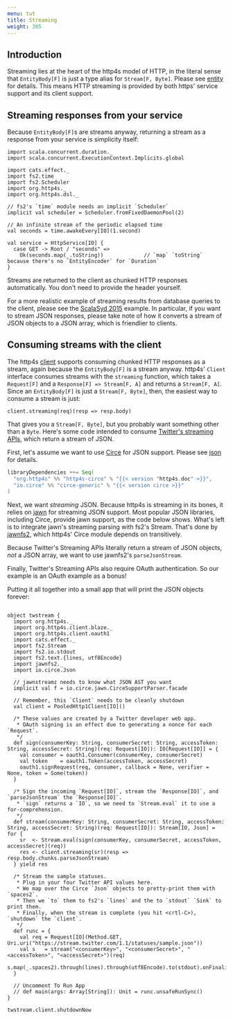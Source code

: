 ```yaml
---
menu: tut
title: Streaming
weight: 305
---
```


## Introduction

Streaming lies at the heart of the http4s model of HTTP, in the literal sense that `EntityBody[F]`
is just a type alias for `Stream[F, Byte]`. Please see [entity] for details. This means
HTTP streaming is provided by both https' service support and its client support.

## Streaming responses from your service

Because `EntityBody[F]`s are streams anyway, returning a stream as a response from your service is
simplicity itself:

```tut:book
import scala.concurrent.duration._
import scala.concurrent.ExecutionContext.Implicits.global

import cats.effect._
import fs2.time
import fs2.Scheduler
import org.http4s._
import org.http4s.dsl._

// fs2's `time` module needs an implicit `Scheduler`
implicit val scheduler = Scheduler.fromFixedDaemonPool(2)

// An infinite stream of the periodic elapsed time
val seconds = time.awakeEvery[IO](1.second)

val service = HttpService[IO] {
  case GET -> Root / "seconds" =>
    Ok(seconds.map(_.toString))             // `map` `toString` because there's no `EntityEncoder` for `Duration`
}
```

Streams are returned to the client as chunked HTTP responses automatically. You don't need to provide the header yourself.

For a more realistic example of streaming results from database queries to the client, please see the
[ScalaSyd 2015] example. In particular, if you want to stream JSON responses, please take note of how
it converts a stream of JSON objects to a JSON array, which is friendlier to clients.

## Consuming streams with the client

The http4s [client] supports consuming chunked HTTP responses as a stream, again because the
`EntityBody[F]` is a stream anyway. http4s' `Client` interface consumes streams with the `streaming`
function, which takes a `Request[F]` and a `Response[F] => Stream[F, A]` and returns a
`Stream[F, A]`. Since an `EntityBody[F]` is just a `Stream[F, Byte]`, then, the easiest way
to consume a stream is just:

```tut:fail
client.streaming(req)(resp => resp.body)
```

That gives you a `Stream[F, Byte]`, but you probably want something other than a `Byte`.
Here's some code intended to consume [Twitter's streaming APIs], which return a stream of JSON.

First, let's assume we want to use [Circe] for JSON support. Please see [json] for details.

```scala
libraryDependencies ++= Seq(
  "org.http4s" %% "http4s-circe" % "{{< version "http4s.doc" >}}",
  "io.circe" %% "circe-generic" % "{{< version circe >}}"
)
```

Next, we want _streaming_ JSON. Because http4s is streaming in its bones, it relies on [jawn] for
streaming JSON support. Most popular JSON libraries, including Circe, provide jawn support, as
the code below shows. What's left is to integrate jawn's streaming parsing with fs2's Stream.
That's done by [jawnfs2], which http4s' Circe module depends on transitively.

Because Twitter's Streaming APIs literally return a stream of JSON objects, _not_ a JSON array,
we want to use jawnfs2's `parseJsonStream`.

Finally, Twitter's Streaming APIs also require OAuth authentication. So our example is an OAuth
example as a bonus!

Putting it all together into a small app that will print the JSON objects forever:

```tut:book

object twstream {
  import org.http4s._
  import org.http4s.client.blaze._
  import org.http4s.client.oauth1
  import cats.effect._
  import fs2.Stream
  import fs2.io.stdout
  import fs2.text.{lines, utf8Encode}
  import jawnfs2._
  import io.circe.Json

  // jawnstreamz needs to know what JSON AST you want
  implicit val f = io.circe.jawn.CirceSupportParser.facade

  // Remember, this `Client` needs to be cleanly shutdown
  val client = PooledHttp1Client[IO]()

  /* These values are created by a Twitter developer web app.
   * OAuth signing is an effect due to generating a nonce for each `Request`.
   */
  def sign(consumerKey: String, consumerSecret: String, accessToken: String, accessSecret: String)(req: Request[IO]): IO[Request[IO]] = {
    val consumer = oauth1.Consumer(consumerKey, consumerSecret)
    val token    = oauth1.Token(accessToken, accessSecret)
    oauth1.signRequest(req, consumer, callback = None, verifier = None, token = Some(token))
  }

  /* Sign the incoming `Request[IO]`, stream the `Response[IO]`, and `parseJsonStream` the `Response[IO]`.
   * `sign` returns a `IO`, so we need to `Stream.eval` it to use a for-comprehension.
   */
  def stream(consumerKey: String, consumerSecret: String, accessToken: String, accessSecret: String)(req: Request[IO]): Stream[IO, Json] = for {
    sr  <- Stream.eval(sign(consumerKey, consumerSecret, accessToken, accessSecret)(req))
    res <- client.streaming(sr)(resp => resp.body.chunks.parseJsonStream)
  } yield res

  /* Stream the sample statuses.
   * Plug in your four Twitter API values here.
   * We map over the Circe `Json` objects to pretty-print them with `spaces2`.
   * Then we `to` them to fs2's `lines` and the to `stdout` `Sink` to print them.
   * Finally, when the stream is complete (you hit <crtl-C>), `shutdown` the `client`.
   */
  def runc = {
    val req = Request[IO](Method.GET, Uri.uri("https://stream.twitter.com/1.1/statuses/sample.json"))
    val s   = stream("<consumerKey>", "<consumerSecret>", "<accessToken>", "<accessSecret>")(req)
    s.map(_.spaces2).through(lines).through(utf8Encode).to(stdout).onFinalize(client.shutdown).run
  }
  
  // Uncomment To Run App
  // def main(args: Array[String]): Unit = runc.unsafeRunSync()
}
```

```tut:book:invisible
twstream.client.shutdownNow
```

[client]: ../client
[entity]: ../entity
[ScalaSyd 2015]: https://bitbucket.org/da_terry/scalasyd-doobie-http4s
[json]: ../json
[jawn]: https://github.com/non/jawn
[jawnfs2]: https://github.com/rossabaker/jawn-fs2
[Twitter's streaming APIs]: https://dev.twitter.com/streaming/overview
[circe]: https://circe.github.io/circe/
